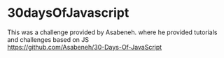 # 30daysOfJavascript

This was a challenge provided by Asabeneh. where he provided tutorials and challenges based on JS<br>
https://github.com/Asabeneh/30-Days-Of-JavaScript
